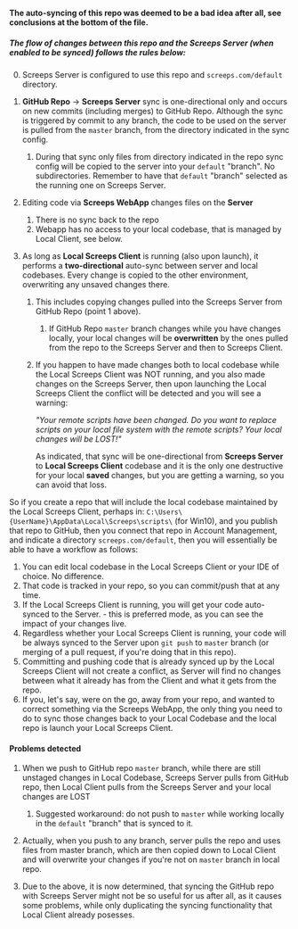 **The auto-syncing of this repo was deemed to be a bad idea after all, see conclusions at the bottom of the file.**

##### The flow of changes between this repo and the Screeps Server (when enabled to be synced) follows the rules below:

0. Screeps Server is configured to use this repo and `screeps.com/default` directory.

1. **GitHub Repo** -> **Screeps Server** sync is one-directional only and occurs on new commits (including  merges) to GitHub Repo. Although the sync is triggered by commit to any branch, the code to be used on the server is pulled from the `master` branch, from the directory indicated in the sync config.
    1. During that sync only files from directory indicated in the repo sync config will be copied to the server into your `default` "branch". No subdirectories. Remember to have that `default` "branch" selected as the running one on Screeps Server.


2. Editing code via **Screeps WebApp** changes files on the **Server**
    1. There is no sync back to the repo
    2. Webapp has no access to your local codebase, that is managed by Local Client, see below.


3. As long as **Local Screeps Client** is running (also upon launch), it performs a **two-directional** auto-sync between server and local codebases. Every change is copied to the other environment, overwriting any unsaved changes there.
    1. This includes copying changes pulled into the Screeps Server from GitHub Repo (point 1 above).
        1. If GitHub Repo `master` branch changes while you have changes locally, your local changes will be **overwritten** by the ones pulled from the repo to the Screeps Server and then to Screeps Client.
    3. If you happen to have made changes both to local codebase while the Local Screeps Client was NOT running, and you also made changes on the Screeps Server, then upon launching the Local Screeps Client the conflict will be detected and you will see a warning:

        *"Your remote scripts have been changed. Do you want to replace scripts on your local file system with the remote scripts? Your local changes will be LOST!"*

        As indicated, that sync will be one-directional from **Screeps Server** to **Local Screeps Client** codebase and it is the only one destructive for your local **saved** changes, but you are getting a warning, so you can avoid that loss.

So if you create a repo that will include the local codebase maintained by the Local Screeps Client, perhaps in:  `C:\Users\{UserName}\AppData\Local\Screeps\scripts\` (for Win10),
and you publish that repo to GitHub, then you connect that repo in Account Management, and indicate a directory `screeps.com/default`, then you will essentially be able to have a workflow as follows:

1. You can edit local codebase in the Local Screeps Client or your IDE of choice. No difference.
2. That code is tracked in your repo, so you can commit/push that at any time.
3. If the Local Screeps Client is running, you will get your code auto-synced to the Server. - this is preferred mode, as you can see the impact of your changes live.
4. Regardless whether your Local Screeps Client is running, your code will be always synced to the Server upon `git push` to `master` branch (or merging of a pull request, if you're doing that in this repo).
3. Committing and pushing code that is already synced up by the Local Screeps Client will not create a conflict, as Server will find no changes between what it already has from the Client and what it gets from the repo.
4. If you, let's say, were on the go, away from your repo, and wanted to correct something via the Screeps WebApp, the only thing you need to do to sync those changes back to your Local Codebase and the local repo is launch your Local Screeps Client.

#### Problems detected

1. When we push to GitHub repo `master` branch, while there are still unstaged changes in Local Codebase, Screeps Server pulls from GitHub repo, then Local Client pulls from the Screeps Server and your local changes are LOST
    1. Suggested workaround: do not push to `master` while working locally in the `default` "branch" that is synced to it.

2. Actually, when you push to any branch, server pulls the repo and uses files from master branch, which are then copied down to Local Client and will overwrite your changes if you're not on `master` branch in local repo.

3. Due to the above, it is now determined, that syncing the GitHub repo with Screeps Server might not be so useful for us after all, as it causes some problems, while only duplicating the syncing functionality that Local Client already posesses.
